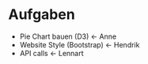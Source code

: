 # Aufgaben

-   Pie Chart bauen (D3) <- Anne
-   Website Style (Bootstrap) <- Hendrik
-   API calls <- Lennart
